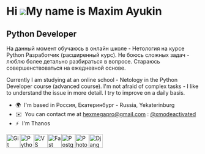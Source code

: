 Hi ![](https://user-images.githubusercontent.com/18350557/176309783-0785949b-9127-417c-8b55-ab5a4333674e.gif)My name is Maxim Ayukin
====================================================================================================================================

Python Developer
----------------

На данный момент обучаюсь в онлайн школе - Нетология на курсе Python Разработчик (расширенный курс). 
Не боюсь сложных задач - люблю более детально разбираться в вопросе. Стараюсь совершенствоваться на ежедневной основе. 

Currently I am studying at an online school - Netology in the Python Developer course (advanced course). 
I'm not afraid of complex tasks - I like to understand the issue in more detail.
I try to improve on a daily basis.

*   🌍  I'm based in Россия, Екатеринбург - Russia, Yekaterinburg
*   ✉️  You can contact me at [hexmegapro@gmail.com](mailto:hexmegapro@gmail.com) : [@xmodeactivated]( https://t.me/xmodeactivated)
*   ⚡  I'm Thanos
<p align="left">
<a href="https://git-scm.com/" target="_blank" rel="noreferrer"><img src="https://raw.githubusercontent.com/danielcranney/readme-generator/main/public/icons/skills/git-colored.svg" width="36" height="36" alt="Git" /></a><a href="https://www.python.org/" target="_blank" rel="noreferrer"><img src="https://raw.githubusercontent.com/danielcranney/readme-generator/main/public/icons/skills/python-colored.svg" width="36" height="36" alt="Python" /></a><a href="https://code.visualstudio.com/" target="_blank" rel="noreferrer"><img src="https://raw.githubusercontent.com/danielcranney/readme-generator/main/public/icons/skills/visualstudiocode.svg" width="36" height="36" alt="VS Code" /></a><a href="https://fastapi.tiangolo.com/" target="_blank" rel="noreferrer"><img src="https://raw.githubusercontent.com/danielcranney/readme-generator/main/public/icons/skills/fastapi-colored.svg" width="36" height="36" alt="Fast API" /></a><a href="https://www.postgresql.org/" target="_blank" rel="noreferrer"><img src="https://raw.githubusercontent.com/danielcranney/readme-generator/main/public/icons/skills/postgresql-colored.svg" width="36" height="36" alt="PostgreSQL" /></a><a href="https://www.adobe.com/uk/products/photoshop.html" target="_blank" rel="noreferrer"><img src="https://raw.githubusercontent.com/danielcranney/readme-generator/main/public/icons/skills/photoshop-colored.svg" width="36" height="36" alt="Photoshop" /></a><a href="https://www.djangoproject.com/" target="_blank" rel="noreferrer"><img src="https://raw.githubusercontent.com/danielcranney/readme-generator/main/public/icons/skills/django-colored.svg" width="36" height="36" alt="Django" /></a>
                    </p>
                    
                 
